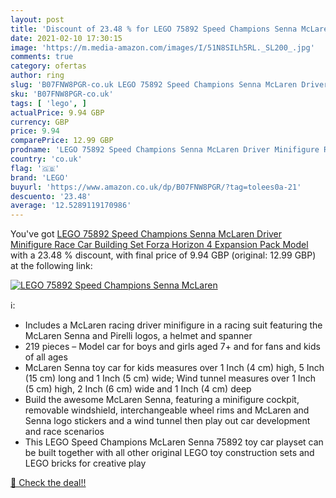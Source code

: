```yaml
---
layout: post
title: 'Discount of 23.48 % for LEGO 75892 Speed Champions Senna McLaren'
date: 2021-02-10 17:30:15
image: 'https://m.media-amazon.com/images/I/51N8SILh5RL._SL200_.jpg'
comments: true
category: ofertas
author: ring
slug: 'B07FNW8PGR-co.uk LEGO 75892 Speed Champions Senna McLaren Driver...'
sku: 'B07FNW8PGR-co.uk'
tags: [ 'lego', ]
actualPrice: 9.94 GBP
currency: GBP
price: 9.94
comparePrice: 12.99 GBP
prodname: 'LEGO 75892 Speed Champions Senna McLaren Driver Minifigure Race Car Building Set  Forza Horizon 4 Expansion Pack Model'
country: 'co.uk'
flag: '🇬🇧'
brand: 'LEGO'
buyurl: 'https://www.amazon.co.uk/dp/B07FNW8PGR/?tag=tolees0a-21'
descuento: '23.48'
average: '12.5289119170986'
---
```


You've got [LEGO 75892 Speed Champions Senna McLaren Driver Minifigure Race Car Building Set  Forza Horizon 4 Expansion Pack Model](https://www.amazon.co.uk/dp/B07FNW8PGR/?tag=tolees0a-21) with a  23.48 % discount, with final price of 9.94 GBP (original: 12.99 GBP) at the following link:

[![LEGO 75892 Speed Champions Senna McLaren](https://m.media-amazon.com/images/I/51N8SILh5RL._SL200_.jpg)](https://www.amazon.co.uk/dp/B07FNW8PGR/?tag=tolees0a-21)

ℹ️:

- Includes a McLaren racing driver minifigure in a racing suit featuring the McLaren Senna and Pirelli logos, a helmet and spanner
- 219 pieces – Model car for boys and girls aged 7+ and for fans and kids of all ages
- McLaren Senna toy car for kids measures over 1 Inch (4 cm) high, 5 Inch (15 cm) long and 1 Inch (5 cm) wide; Wind tunnel measures over 1 Inch (5 cm) high, 2 Inch (6 cm) wide and 1 Inch (4 cm) deep
- Build the awesome McLaren Senna, featuring a minifigure cockpit, removable windshield, interchangeable wheel rims and McLaren and Senna logo stickers and a wind tunnel then play out car development and race scenarios
- This LEGO Speed Champions McLaren Senna 75892 toy car playset can be built together with all other original LEGO toy construction sets and LEGO bricks for creative play

[🛒 Check the deal!!](https://www.amazon.co.uk/dp/B07FNW8PGR/?tag=tolees0a-21)
